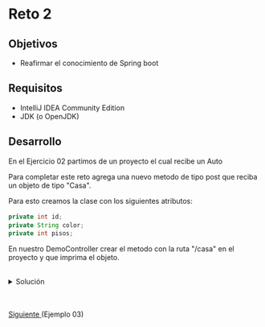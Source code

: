# Reto 2

## Objetivos

* Reafirmar el conocimiento de Spring boot

## Requisitos

- IntelliJ IDEA Community Edition
- JDK (o OpenJDK)

## Desarrollo

En el Ejercicio 02 partimos de un proyecto el cual recibe un Auto

Para completar este reto agrega una nuevo metodo de tipo post que reciba un objeto de tipo "Casa". 

Para esto creamos la clase con los siguientes atributos:

```java
private int id;
private String color;
private int pisos;
```

En nuestro DemoController crear el metodo con la ruta "/casa" en el proyecto y que imprima el objeto.

<br/>

<details>
  <summary>Solución</summary>

1. Crea la clase Casa dentro de entity

    <img src="img/img_01.png" alt="Nueva clase"/>

    ```java
    @Data
    public class Casa {

        private int id;
        private String color;
        private int pisos;

    }
    ```
  
2. Dentro del DemoController agrega el nuevo servicio apuntando a la entidad Casa:
    
    <img src="img/img_02.png" alt="Código"/>

    ```java
    @PostMapping("/casa")
    public void recibeCasa(@RequestBody Casa casa){
        log.info(casa.toString());
    }
    ```

3. Ejecuta el proyecto y consulta el nuevo servicio desde Postman.

    <img src="img/img_03.png" alt="Código"/>

4. Comprueba los datos desde la terminal.

    <img src="./img/img_04.png" alt="Resultado"/>

</details>



<br/>
<br/>

[Siguiente ](../Ejemplo-03/Readme.md)(Ejemplo 03)